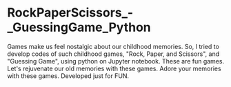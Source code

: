 # RockPaperScissors_-_GuessingGame_Python
Games make us feel nostalgic about our childhood memories. So, I tried to develop codes of such childhood games, "Rock, Paper, and Scissors", and "Guessing Game", using python on Jupyter notebook. These are fun games. Let's rejuvenate our old memories with these games.
Adore your memories with these games. Developed just for FUN. 
